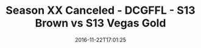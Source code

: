 ---
title: Season XX Canceled - DCGFFL - S13 Brown vs S13 Vegas Gold
teams-score:
- team: _teams/s13-brown.md
  score: 21
- team: _teams/s13-vegas.md
  score: 18
mvp: B. Cammas (Brown); A. Ross (Vegas)
game-ball: T. Tullius & B. Allen (Brown); M. Stroman (Vegas)
sportsperson: ''
season: 13
week: 0
date: '2016-11-22T17:01:25'
pageid: season-13-semifinals-super-bowl-november-20-2016-4812-vs-4829
---